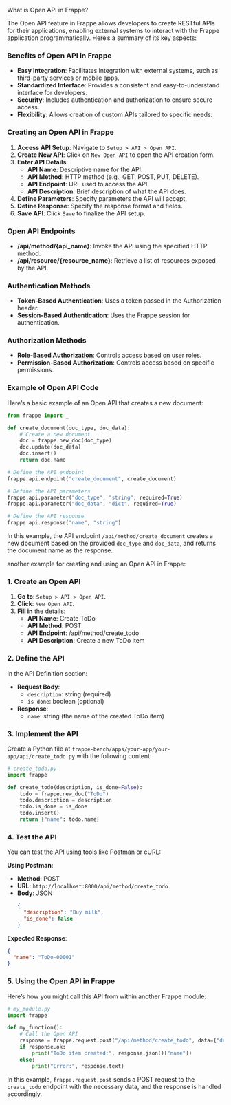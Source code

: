 What is Open API in Frappe?

The Open API feature in Frappe allows developers to create RESTful APIs for their applications, enabling external systems to interact with the Frappe application programmatically. Here’s a summary of its key aspects:

### Benefits of Open API in Frappe

- **Easy Integration**: Facilitates integration with external systems, such as third-party services or mobile apps.
- **Standardized Interface**: Provides a consistent and easy-to-understand interface for developers.
- **Security**: Includes authentication and authorization to ensure secure access.
- **Flexibility**: Allows creation of custom APIs tailored to specific needs.

### Creating an Open API in Frappe

1. **Access API Setup**: Navigate to `Setup > API > Open API`.
2. **Create New API**: Click on `New Open API` to open the API creation form.
3. **Enter API Details**:
   - **API Name**: Descriptive name for the API.
   - **API Method**: HTTP method (e.g., GET, POST, PUT, DELETE).
   - **API Endpoint**: URL used to access the API.
   - **API Description**: Brief description of what the API does.
4. **Define Parameters**: Specify parameters the API will accept.
5. **Define Response**: Specify the response format and fields.
6. **Save API**: Click `Save` to finalize the API setup.

### Open API Endpoints

- **/api/method/{api_name}**: Invoke the API using the specified HTTP method.
- **/api/resource/{resource_name}**: Retrieve a list of resources exposed by the API.

### Authentication Methods

- **Token-Based Authentication**: Uses a token passed in the Authorization header.
- **Session-Based Authentication**: Uses the Frappe session for authentication.

### Authorization Methods

- **Role-Based Authorization**: Controls access based on user roles.
- **Permission-Based Authorization**: Controls access based on specific permissions.

### Example of Open API Code

Here’s a basic example of an Open API that creates a new document:

```python
from frappe import _

def create_document(doc_type, doc_data):
    # Create a new document
    doc = frappe.new_doc(doc_type)
    doc.update(doc_data)
    doc.insert()
    return doc.name

# Define the API endpoint
frappe.api.endpoint("create_document", create_document)

# Define the API parameters
frappe.api.parameter("doc_type", "string", required=True)
frappe.api.parameter("doc_data", "dict", required=True)

# Define the API response
frappe.api.response("name", "string")
```

In this example, the API endpoint `/api/method/create_document` creates a new document based on the provided `doc_type` and `doc_data`, and returns the document name as the response.

another example for creating and using an Open API in Frappe:

### 1. **Create an Open API**

1. **Go to**: `Setup > API > Open API`.
2. **Click**: `New Open API`.
3. **Fill in** the details:
   - **API Name**: Create ToDo
   - **API Method**: POST
   - **API Endpoint**: /api/method/create_todo
   - **API Description**: Create a new ToDo item

### 2. **Define the API**

In the API Definition section:
- **Request Body**:
  - `description`: string (required)
  - `is_done`: boolean (optional)
- **Response**:
  - `name`: string (the name of the created ToDo item)

### 3. **Implement the API**

Create a Python file at `frappe-bench/apps/your-app/your-app/api/create_todo.py` with the following content:

```python
# create_todo.py
import frappe

def create_todo(description, is_done=False):
    todo = frappe.new_doc("ToDo")
    todo.description = description
    todo.is_done = is_done
    todo.insert()
    return {"name": todo.name}
```

### 4. **Test the API**

You can test the API using tools like Postman or cURL:

**Using Postman**:
- **Method**: POST
- **URL**: `http://localhost:8000/api/method/create_todo`
- **Body**: JSON
  ```json
  {
    "description": "Buy milk",
    "is_done": false
  }
  ```

**Expected Response**:
```json
{
  "name": "ToDo-00001"
}
```

### 5. **Using the Open API in Frappe**

Here’s how you might call this API from within another Frappe module:

```python
# my_module.py
import frappe

def my_function():
    # Call the Open API
    response = frappe.request.post("/api/method/create_todo", data={"description": "Buy eggs", "is_done": False})
    if response.ok:
        print("ToDo item created:", response.json()["name"])
    else:
        print("Error:", response.text)
```

In this example, `frappe.request.post` sends a POST request to the `create_todo` endpoint with the necessary data, and the response is handled accordingly.
